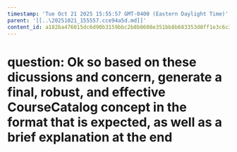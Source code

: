 ```yaml
---
timestamp: 'Tue Oct 21 2025 15:55:57 GMT-0400 (Eastern Daylight Time)'
parent: '[[..\20251021_155557.cce94a5d.md]]'
content_id: a182ba476015dc6d90b3159bbc2b8b0608e351bb8b683353d8ff1e3c6c3cfe16
---
```


# question: Ok so based on these dicussions and concern, generate a final, robust, and effective CourseCatalog concept  in the format that is expected, as well as a brief explanation at the end
